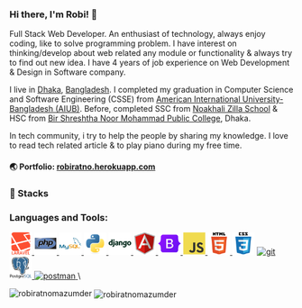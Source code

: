 ### Hi there, I'm Robi! 👋

Full Stack Web Developer. An enthusiast of technology, always enjoy coding, like to solve programming problem. I have interest on thinking/develop about web related any module or functionality & always try to find out new idea. I have 4 years of job experience on Web Development & Design in Software company.
					
I live in [Dhaka](https://en.wikipedia.org/wiki/Dhaka), [Bangladesh](https://en.wikipedia.org/wiki/Bangladesh). I completed my graduation in Computer Science and Software Engineering (CSSE) from [American International University-Bangladesh (AIUB)](https://en.wikipedia.org/wiki/American_International_University-Bangladesh). Before, completed SSC from [Noakhali Zilla School](https://en.wikipedia.org/wiki/Noakhali_Zilla_School) & HSC from [Bir Shreshtha Noor Mohammad Public College](https://en.wikipedia.org/wiki/Bir_Shreshtha_Noor_Mohammad_Public_College), Dhaka. 
       
In tech community, i try to help the people by sharing my knowledge. I love to read tech related article & to play piano during my free time.   

#### :earth_asia: Portfolio:  [robiratno.herokuapp.com](http://robiratno.herokuapp.com)

### :rocket: Stacks

<h3 align="left">Languages and Tools:</h3>
<a href="https://laravel.com/" target="_blank" rel="noreferrer"> <img src="https://raw.githubusercontent.com/devicons/devicon/master/icons/laravel/laravel-plain-wordmark.svg" alt="laravel" width="40" height="40"/> </a> 
<a href="https://www.php.net" target="_blank" rel="noreferrer"> <img src="https://raw.githubusercontent.com/devicons/devicon/master/icons/php/php-original.svg" alt="php" width="40" height="40"/> </a>
<a href="https://www.mysql.com/" target="_blank" rel="noreferrer"> <img src="https://raw.githubusercontent.com/devicons/devicon/master/icons/mysql/mysql-original-wordmark.svg" alt="mysql" width="40" height="40"/> </a>
<a href="https://www.python.org" target="_blank" rel="noreferrer"> <img src="https://raw.githubusercontent.com/devicons/devicon/master/icons/python/python-original.svg" alt="python" width="40" height="40"/> </a>
<a href="https://www.djangoproject.com/" target="_blank" rel="noreferrer"> <img src="https://raw.githubusercontent.com/devicons/devicon/master/icons/django/django-plain-wordmark.svg" alt="django" width="40" height="40"/> </a>
<a href="https://angularjs.org/" target="_blank" rel="noreferrer"> <img src="https://raw.githubusercontent.com/devicons/devicon/master/icons/angularjs/angularjs-original.svg" alt="angularjs" width="40" height="40"/> </a>
<a href="https://getbootstrap.com/" target="_blank" rel="noreferrer"> <img src="https://raw.githubusercontent.com/devicons/devicon/master/icons/bootstrap/bootstrap-original.svg" alt="bootstrap" width="40" height="40"/> </a>
<a href="https://developer.mozilla.org/en-US/docs/Web/JavaScript" target="_blank" rel="noreferrer"> <img src="https://raw.githubusercontent.com/devicons/devicon/master/icons/javascript/javascript-original.svg" alt="javascript" width="40" height="40"/> </a> 
<a href="https://www.w3.org/html/" target="_blank" rel="noreferrer"> <img src="https://raw.githubusercontent.com/devicons/devicon/master/icons/html5/html5-original-wordmark.svg" alt="html5" width="40" height="40"/> </a> 
<a href="https://www.w3schools.com/css/" target="_blank" rel="noreferrer"> <img src="https://raw.githubusercontent.com/devicons/devicon/master/icons/css3/css3-original-wordmark.svg" alt="css3" width="40" height="40"/></a>
<a href="https://git-scm.com/" target="_blank" rel="noreferrer"> <img src="https://www.vectorlogo.zone/logos/git-scm/git-scm-icon.svg" alt="git" width="40" height="40"/> </a> 
<a href="https://www.postgresql.org" target="_blank" rel="noreferrer"> <img src="https://raw.githubusercontent.com/devicons/devicon/master/icons/postgresql/postgresql-original-wordmark.svg" alt="postgresql" width="40" height="40"/> </a> 
<a href="https://postman.com" target="_blank" rel="noreferrer"> <img src="https://www.vectorlogo.zone/logos/getpostman/getpostman-icon.svg" alt="postman" width="40" height="40"/> </a>\ 
<br />

<p><img align="left" src="https://github-readme-stats.vercel.app/api/top-langs?username=robiratnomazumder&show_icons=true&locale=en&layout=compact" alt="robiratnomazumder" /></p>


<p>&nbsp;<img align="center" src="https://github-readme-stats.vercel.app/api?username=robiratnomazumder&show_icons=true&locale=en" alt="robiratnomazumder" /></p>


<!--
```js
{
  "Languages"  : ["Python", "PHP", "JavaScript", "C", "C++"],
  "Front-end"  : ["AngularJS", "Vue.js", "Bootstrap"],
  "Back-end"   : ["Laravel", "Django", "Express"],
  "DBMS"       : ["PostgreSQL", "MySQL"]
}
```

**


ratnomazumder/robiratnomazumder** is a ✨ _special_ ✨ repository because its `README.md` (this file) appears on your GitHub profile.

Here are some ideas to get you started:

- 🔭 I’m currently working on ...
- 🌱 I’m currently learning ...
- 👯 I’m looking to collaborate on ...
- 🤔 I’m looking for help with ...
- 💬 Ask me about ...
- 📫 How to reach me: ...
- 😄 Pronouns: ...
- ⚡ Fun fact: ...
-->
